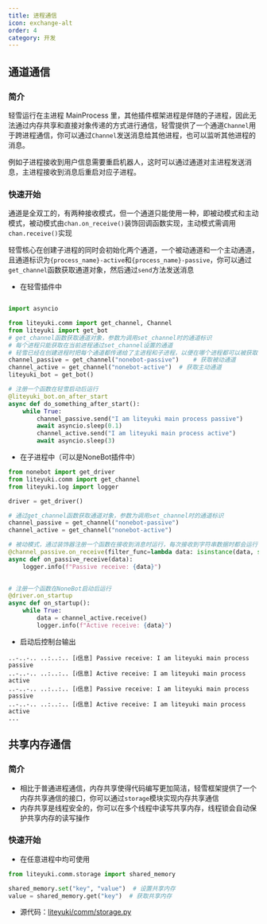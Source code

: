 ```yaml
---
title: 进程通信
icon: exchange-alt
order: 4
category: 开发
---
```


## **通道通信**

### 简介

轻雪运行在主进程 MainProcess 里，其他插件框架进程是伴随的子进程，因此无法通过内存共享和直接对象传递的方式进行通信，轻雪提供了一个通道`Channel`用于跨进程通信，你可以通过`Channel`发送消息给其他进程，也可以监听其他进程的消息。

例如子进程接收到用户信息需要重启机器人，这时可以通过通道对主进程发送消息，主进程接收到消息后重启对应子进程。

### 快速开始

通道是全双工的，有两种接收模式，但一个通道只能使用一种，即被动模式和主动模式，被动模式由`chan.on_receive()`装饰回调函数实现，主动模式需调用`chan.receive()`实现

轻雪核心在创建子进程的同时会初始化两个通道，一个被动通道和一个主动通道，且通道标识为`{process_name}-active`和`{process_name}-passive`，你可以通过`get_channel`函数获取通道对象，然后通过`send`方法发送消息

- 在轻雪插件中

```python

import asyncio

from liteyuki.comm import get_channel, Channel
from liteyuki import get_bot
# get_channel函数获取通道对象，参数为调用set_channel时的通道标识
# 每个进程只能获取在当前进程通过set_channel设置的通道
# 轻雪已经在创建进程时把每个通道都传递给了主进程和子进程，以便在哪个进程都可以被获取
channel_passive = get_channel("nonebot-passive")    # 获取被动通道
channel_active = get_channel("nonebot-active")  # 获取主动通道
liteyuki_bot = get_bot()

# 注册一个函数在轻雪启动后运行
@liteyuki_bot.on_after_start
async def do_something_after_start():
    while True:
        channel_passive.send("I am liteyuki main process passive")
        await asyncio.sleep(0.1)
        channel_active.send("I am liteyuki main process active")
        await asyncio.sleep(3)
```

- 在子进程中（可以是NoneBot插件中）

```python
from nonebot import get_driver
from liteyuki.comm import get_channel
from liteyuki.log import logger

driver = get_driver()

# 通过get_channel函数获取通道对象，参数为调用set_channel时的通道标识
channel_passive = get_channel("nonebot-passive")
channel_active = get_channel("nonebot-active")

# 被动模式，通过装饰器注册一个函数在接收到消息时运行，每次接收到字符串数据时都会运行
@channel_passive.on_receive(filter_func=lambda data: isinstance(data, str))
async def on_passive_receive(data):
    logger.info(f"Passive receive: {data}")

    
# 注册一个函数在NoneBot启动后运行
@driver.on_startup
async def on_startup():
    while True:
        data = channel_active.receive()
        logger.info(f"Active receive: {data}")
```

- 启动后控制台输出

```shell
..-..-.. ..:..:.. [ℹ️信息] Passive receive: I am liteyuki main process passive
..-..-.. ..:..:.. [ℹ️信息] Active receive: I am liteyuki main process active
..-..-.. ..:..:.. [ℹ️信息] Passive receive: I am liteyuki main process passive
..-..-.. ..:..:.. [ℹ️信息] Active receive: I am liteyuki main process active
...
```

## **共享内存通信**

### 简介

- 相比于普通进程通信，内存共享使得代码编写更加简洁，轻雪框架提供了一个内存共享通信的接口，你可以通过`storage`模块实现内存共享通信
- 内存共享是线程安全的，你可以在多个线程中读写共享内存，线程锁会自动保护共享内存的读写操作

### 快速开始

- 在任意进程中均可使用

```python
from liteyuki.comm.storage import shared_memory

shared_memory.set("key", "value")  # 设置共享内存
value = shared_memory.get("key")  # 获取共享内存
```

- 源代码：[liteyuki/comm/storage.py](https://github.com/LiteyukiStudio/LiteyukiBot/blob/main/liteyuki/comm/storage.py)